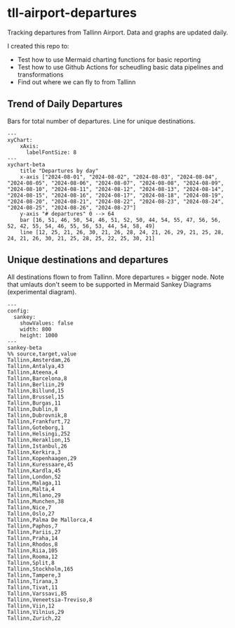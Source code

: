 # tll-airport-departures

Tracking departures from Tallinn Airport. Data and graphs are updated daily.

I created this repo to:
- Test how to use Mermaid charting functions for basic reporting
- Test how to use Github Actions for scheudling basic data pipelines and transformations
- Find out where we can fly to from Tallinn

## Trend of Daily Departures

Bars for total number of departures. Line for unique destinations.

```mermaid
---
xyChart:
    xAxis:
      labelFontSize: 8
---
xychart-beta
    title "Departures by day"
    x-axis ["2024-08-01", "2024-08-02", "2024-08-03", "2024-08-04", "2024-08-05", "2024-08-06", "2024-08-07", "2024-08-08", "2024-08-09", "2024-08-10", "2024-08-11", "2024-08-12", "2024-08-13", "2024-08-14", "2024-08-15", "2024-08-16", "2024-08-17", "2024-08-18", "2024-08-19", "2024-08-20", "2024-08-21", "2024-08-22", "2024-08-23", "2024-08-24", "2024-08-25", "2024-08-26", "2024-08-27"]
    y-axis "# departures" 0 --> 64
    bar [16, 51, 46, 50, 54, 46, 51, 52, 50, 44, 54, 55, 47, 56, 56, 52, 42, 55, 54, 46, 55, 56, 53, 44, 54, 58, 49]
    line [12, 25, 21, 26, 30, 21, 26, 28, 24, 21, 26, 29, 21, 25, 28, 24, 21, 26, 30, 21, 25, 28, 25, 22, 25, 30, 21]
```


## Unique destinations and departures

All destinations flown to from Tallinn. More departures = bigger node.
Note that umlauts don't seem to be supported in Mermaid Sankey Diagrams (experimental diagram).

```mermaid
---
config:
  sankey:
    showValues: false
    width: 800
    height: 1000
---
sankey-beta
%% source,target,value
Tallinn,Amsterdam,26
Tallinn,Antalya,43
Tallinn,Ateena,4
Tallinn,Barcelona,8
Tallinn,Berliin,29
Tallinn,Billund,15
Tallinn,Brussel,15
Tallinn,Burgas,11
Tallinn,Dublin,8
Tallinn,Dubrovnik,8
Tallinn,Frankfurt,72
Tallinn,Goteborg,1
Tallinn,Helsingi,252
Tallinn,Heraklion,15
Tallinn,Istanbul,26
Tallinn,Kerkira,3
Tallinn,Kopenhaagen,29
Tallinn,Kuressaare,45
Tallinn,Kardla,45
Tallinn,London,52
Tallinn,Malaga,11
Tallinn,Malta,4
Tallinn,Milano,29
Tallinn,Munchen,38
Tallinn,Nice,7
Tallinn,Oslo,27
Tallinn,Palma De Mallorca,4
Tallinn,Paphos,7
Tallinn,Pariis,27
Tallinn,Praha,14
Tallinn,Rhodos,8
Tallinn,Riia,105
Tallinn,Rooma,12
Tallinn,Split,8
Tallinn,Stockholm,165
Tallinn,Tampere,3
Tallinn,Tirana,3
Tallinn,Tivat,11
Tallinn,Varssavi,85
Tallinn,Veneetsia-Treviso,8
Tallinn,Viin,12
Tallinn,Vilnius,29
Tallinn,Zurich,22


```
